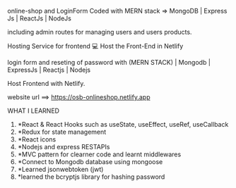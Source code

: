 online-shop and
LoginForm Coded with MERN stack => MongoDB | Express Js | ReactJs | NodeJs

including admin routes for managing users and users products.

Hosting Service for frontend 💻
    Host the Front-End in Netlify

login form and reseting of password with (MERN STACK) | Mongodb | ExpressJs | Reactjs | Nodejs

Host Frontend with Netlify.

website url ==>  https://osb-onlineshop.netlify.app

WHAT I LEARNED

1) *React & React Hooks such as useState, useEffect, useRef, useCallback
2) *Redux for state management
3) *React icons
4) *Nodejs and express RESTAPIs 
5) *MVC pattern for clearner code and learnt middlewares
6) *Connect to Mongodb database using mongoose
7) *Learned jsonwebtoken (jwt)
8) *learned the bcryptjs library for hashing password
